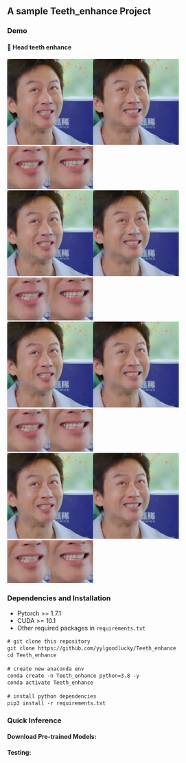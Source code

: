 ## A sample Teeth_enhance Project

### Demo
#### :panda_face: Head teeth enhance
<img src="docs/dengchao.png" width="400px"/> <img src="docs/dengchao_crop.png" width="200px"/>
<img src="docs/dengchao.png" width="400px"/> <img src="docs/dengchao_crop.png" width="200px"/>
<img src="docs/dengchao.png" width="400px"/> <img src="docs/dengchao_crop.png" width="200px"/>
<img src="docs/dengchao.png" width="400px"/> <img src="docs/dengchao_crop.png" width="200px"/>

### Dependencies and Installation

- Pytorch >= 1.7.1
- CUDA >= 10.1
- Other required packages in `requirements.txt`
```
# git clone this repository
git clone https://github.com/yylgoodlucky/Teeth_enhance
cd Teeth_enhance

# create new anaconda env
conda create -n Teeth_enhance python=3.8 -y
conda activate Teeth_enhance

# install python dependencies
pip3 install -r requirements.txt
```
<!-- conda install -c conda-forge dlib -->

### Quick Inference
#### Download Pre-trained Models:


#### Testing: